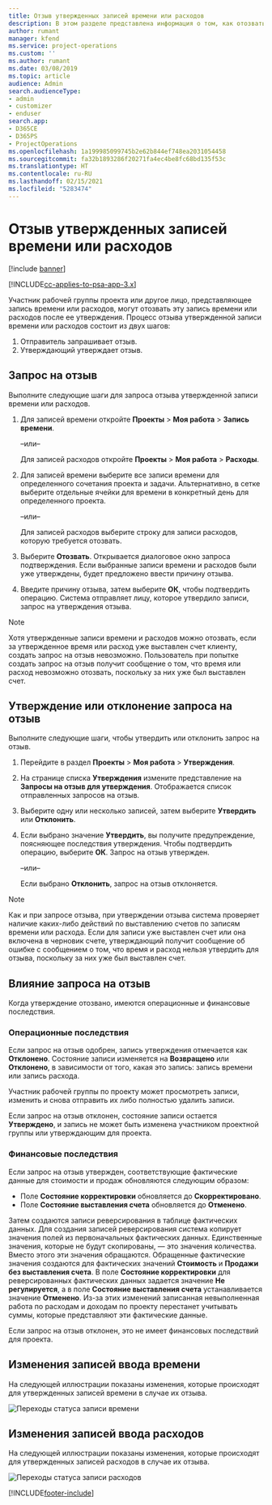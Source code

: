 ```yaml
---
title: Отзыв утвержденных записей времени или расходов
description: В этом разделе представлена информация о том, как отозвать ранее утвержденную транзакцию времени или расходов.
author: rumant
manager: kfend
ms.service: project-operations
ms.custom: ''
ms.author: rumant
ms.date: 03/08/2019
ms.topic: article
audience: Admin
search.audienceType:
- admin
- customizer
- enduser
search.app:
- D365CE
- D365PS
- ProjectOperations
ms.openlocfilehash: 1a199985099745b2e62b844ef748ea2031054458
ms.sourcegitcommit: fa32b1893286f20271fa4ec4be8fc68bd135f53c
ms.translationtype: HT
ms.contentlocale: ru-RU
ms.lasthandoff: 02/15/2021
ms.locfileid: "5283474"
---
```

# <a name="recall-approved-time-or-expense-entries"></a>Отзыв утвержденных записей времени или расходов

[!include [banner](../includes/psa-now-project-operations.md)]

[!INCLUDE[cc-applies-to-psa-app-3.x](../includes/cc-applies-to-psa-app-3x.md)]

Участник рабочей группы проекта или другое лицо, представляющее запись времени или расходов, могут отозвать эту запись времени или расходов после ее утверждения. Процесс отзыва утвержденной записи времени или расходов состоит из двух шагов:

1. Отправитель запрашивает отзыв.
2. Утверждающий утверждает отзыв.

## <a name="request-a-recall"></a>Запрос на отзыв

Выполните следующие шаги для запроса отзыва утвержденной записи времени или расходов.

1. Для записей времени откройте **Проекты** \> **Моя работа** \> **Запись времени**.

    –или–

    Для записей расходов откройте **Проекты** \> **Моя работа** \> **Расходы**.

2. Для записей времени выберите все записи времени для определенного сочетания проекта и задачи. Альтернативно, в сетке выберите отдельные ячейки для времени в конкретный день для определенного проекта.

    –или–

    Для записей расходов выберите строку для записи расходов, которую требуется отозвать.

3. Выберите **Отозвать**. Открывается диалоговое окно запроса подтверждения. Если выбранные записи времени и расходов были уже утверждены, будет предложено ввести причину отзыва.
4. Введите причину отзыва, затем выберите **ОК**, чтобы подтвердить операцию. Система отправляет лицу, которое утвердило записи, запрос на утверждения отзыва.

> [!NOTE]
> Хотя утвержденные записи времени и расходов можно отозвать, если за утвержденное время или расход уже выставлен счет клиенту, создать запрос на отзыв невозможно. Пользователь при попытке создать запрос на отзыв получит сообщение о том, что время или расход невозможно отозвать, поскольку за них уже был выставлен счет.

## <a name="approve-or-reject-a-recall-request"></a>Утверждение или отклонение запроса на отзыв

Выполните следующие шаги, чтобы утвердить или отклонить запрос на отзыв.

1. Перейдите в раздел **Проекты** \> **Моя работа** \> **Утверждения**.
2. На странице списка **Утверждения** измените представление на **Запросы на отзыв для утверждения**. Отображается список отправленных запросов на отзыв.
3. Выберите одну или несколько записей, затем выберите **Утвердить** или **Отклонить**.
4. Если выбрано значение **Утвердить**, вы получите предупреждение, поясняющее последствия утверждения. Чтобы подтвердить операцию, выберите **ОК**. Запрос на отзыв утвержден.

    –или–

    Если выбрано **Отклонить**, запрос на отзыв отклоняется.

> [!NOTE]
> Как и при запросе отзыва, при утверждении отзыва система проверяет наличие каких-либо действий по выставлению счетов по записям времени или расхода. Если для записи уже выставлен счет или она включена в черновик счете, утверждающий получит сообщение об ошибке с сообщением о том, что время и расход нельзя утвердить для отзыва, поскольку за них уже был выставлен счет.

## <a name="impact-of-a-recall-request"></a>Влияние запроса на отзыв

Когда утверждение отозвано, имеются операционные и финансовые последствия.

### <a name="operational-impact"></a>Операционные последствия

Если запрос на отзыв одобрен, запись утверждения отмечается как **Отклонено**. Состояние записи изменяется на **Возвращено** или **Отклонено**, в зависимости от того, какая это запись: запись времени или запись расхода.

Участник рабочей группы по проекту может просмотреть записи, изменить и снова отправить их либо полностью удалить записи.

Если запрос на отзыв отклонен, состояние записи остается **Утверждено**, и запись не может быть изменена участником проектной группы или утверждающим для проекта.

### <a name="financial-impact"></a>Финансовые последствия

Если запрос на отзыв утвержден, соответствующие фактические данные для стоимости и продаж обновляются следующим образом:

- Поле **Состояние корректировки** обновляется до **Скорректировано**.
- Поле **Состояние выставления счета** обновляется до **Отменено**.

Затем создаются записи реверсирования в таблице фактических данных. Для создания записей реверсирования система копирует значения полей из первоначальных фактических данных. Единственные значения, которые не будут скопированы, — это значения количества. Вместо этого эти значения обращаются. Обращенные фактические значения создаются для фактических значений **Стоимость** и **Продажи без выставления счета**. В поле **Состояние корректировки** для реверсированных фактических данных задается значение **Не регулируется**, а в поле **Состояние выставления счета** устанавливается значение **Отменено**. Из-за этих изменений записанная невыполненная работа по расходам и доходам по проекту перестанет учитывать суммы, которые представляют эти фактические данные.

Если запрос на отзыв отклонен, это не имеет финансовых последствий для проекта.

## <a name="changes-to-time-entry-records"></a>Изменения записей ввода времени

На следующей иллюстрации показаны изменения, которые происходят для утвержденных записей времени в случае их отзыва.

![Переходы статуса записи времени](media/TimeEntryStateTransitions.png)

## <a name="changes-to-expense-entry-records"></a>Изменения записей ввода расходов

На следующей иллюстрации показаны изменения, которые происходят для утвержденных записей расходов в случае их отзыва.

![Переходы статуса записи расходов](media/ExpenseEntryStateTransitions.png)


[!INCLUDE[footer-include](../includes/footer-banner.md)]